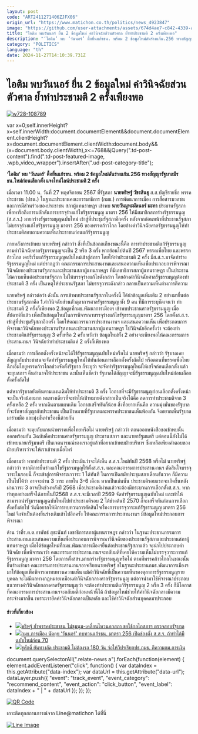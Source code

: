 ```yaml
---
layout: post
code: "ART2411271406ZJFX06"
origin_url: "https://www.matichon.co.th/politics/news_4923847"
image: "https://github.com/user-attachments/assets/674d4ae7-c842-4339-a87e-eec4007d86bb"
title: "ไอติม พบวันนอร์ ยื่น 2 ข้อมูลใหม่ คำวินิจฉัยส่วนตัวศาล ย้ำทำประชามติ 2 ครั้งเพียงพอ"
description: "‘ไอติม’ พบ ‘วันนอร์’ ตื้อยื่นแก้รธน. พร้อม 2 ข้อมูลใหม่ดันร่างแก้ม.256 ทวงสัญญารัฐบาลมีรธน.ใหม่ก่อนเลือกตั้ง แจงไทม์ไลน์ประชามติ 2 ครั้ง"
category: "POLITICS"
language: "th"
date: 2024-11-27T14:10:39.731Z
---
```


# ไอติม พบวันนอร์ ยื่น 2 ข้อมูลใหม่ คำวินิจฉัยส่วนตัวศาล ย้ำทำประชามติ 2 ครั้งเพียงพอ

[![](https://www.matichon.co.th/wp-content/uploads/2024/11/w728-108789.jpg "w728-108789")](https://www.matichon.co.th/wp-content/uploads/2024/11/w728-108789.jpg)

var x=0;self.innerHeight?x=self.innerWidth:document.documentElement&&document.documentElement.clientHeight?x=document.documentElement.clientWidth:document.body&&(x=document.body.clientWidth),x<=768&&jQuery(".td-post-content").find(".td-post-featured-image, .wpb\_video\_wrapper").insertAfter(".ud-post-category-title");

**‘ไอติม’ พบ ‘วันนอร์’ ตื้อยื่นแก้รธน. พร้อม 2 ข้อมูลใหม่ดันร่างแก้ม.256 ทวงสัญญารัฐบาลมีรธน.ใหม่ก่อนเลือกตั้ง แจงไทม์ไลน์ประชามติ 2 ครั้ง**

เมื่อเวลา 11.00 น. วันที่ 27 พฤศจิกายน 2567 ที่รัฐสภา **นายพริษฐ์ วัชรสินธุ** ส.ส.บัญชีรายชื่อ พรรคประชาชน (ปชน.) ในฐานะประธานคณะกรรมาธิการ (กมธ.) การพัฒนาการเมือง การสื่อสารมวลชน และการมีส่วนร่วมของประชาชน สภาผู้แทนราษฎร เข้าพบ **นายวันมูหะมัดนอร์ มะทา** ประธานรัฐสภา เพื่อหารือถึงการผลักดันการบรรจุร่างแก้ไขรัฐธรรมนูญ มาตรา 256 ให้มีสมาชิกสภาร่างรัฐธรรมนูญ (ส.ส.ร.) มายกร่างรัฐธรรมนูญฉบับใหม่ เข้าสู่ที่ประชุมรัฐสภาอีกครั้ง หลังจากก่อนหน้าที่ประธานรัฐสภาไม่บรรจุร่างแก้ไขรัฐธรรมนูญ มาตรา 256 ของพรรคก้าวไกล โดยอ้างคำวินิจฉัยศาลรัฐธรรมนูญให้ทำประชามติสอบถามความเห็นประชาชนก่อนแก้รัฐธรรมนูญ

ภายหลังการเข้าพบ นายพริษฐ์ กล่าวว่า สิ่งที่เป็นข้อถกเถียงขณะนี้คือ การทำประชามติแก้รัฐธรรมนูญตามคำวินิจฉัยศาลรัฐธรรมนูญจะเป็น 2 หรือ 3 ครั้ง หากย้อนไปต้นปี 2567 พรรคเพื่อไทย และพรรคก้าวไกล เคยริเริ่มแก้รัฐธรรมนูญฉบับใหม่เข้าสู่สภาฯ โดยให้ทำประชามติ 2 ครั้ง มีส.ส.ร.มาจัดทำร่างรัฐธรรมนูญใหม่ แต่ปรากฏว่า คณะกรรมการประสานงานและเสนอความเห็นเพื่อประกอบการพิจารณาวินิจฉัยของประธานรัฐสภาและประธานสภาผู้แทนราษฎร ที่มีเลขาธิการสภาผู้แทนราษฎร เป็นประธาน ให้ความเห็นต่อประธานรัฐสภา ไม่ให้บรรจุร่างแก้ไขดังกล่าว โดยอ้างคำวินิจฉัยศาลรัฐธรรมนูญต้องทำประชามติ 3 ครั้ง เป็นเหตุให้ประธานรัฐสภา ไม่บรรจุวาระดังกล่าว กลายเป็นความเห็นต่างการตีความ

นายพริษฐ์ กล่าวต่อว่า ดังนั้น การเข้าพบประธานรัฐสภาในครั้งนี้ ได้นำข้อมูลเพิ่มเติม 2 อย่างมายื่นต่อประธานรัฐสภาคือ 1.คำวินิจฉัยส่วนตัวตุลาการศาลรัฐธรรมนูญ ทั้ง 9 คน ที่มีการระบุชัดเจนว่า ทำประชามติ 2 ครั้งก็เพียงพอ 2.ข้อมูลที่กมธ.พัฒนาการเมืองฯ เข้าพบประธานศาลรัฐธรรมนูญ เมื่อสัปดาห์ที่แล้ว เพื่อเป็นข้อมูลใหม่ในการพิจารณาบรรจุร่างแก้ไขรัฐธรรมนูญมาตรา 256 โดยตั้งส.ส.ร. เข้าสู่ที่ประชุมรัฐสภาอีกครั้ง โดยให้คณะกรรมการประสานงานฯ และเสนอความเห็น เพื่อประกอบการพิจารณาวินิจฉัยของประธานรัฐสภาและประธานสภาผู้แทนราษฎร ไปวินิจฉัยอีกครั้งว่า จะต้องทำประชามติแก้รัฐธรรมนูญ 3 ครั้งหรือ 2 ครั้ง หวังว่า ข้อมูลใหม่ทั้ง 2 อย่างจะเพียงพอให้คณะกรรมการประสานงานฯ วินิจฉัยว่าทำประชามติแค่ 2 ครั้งก็เพียงพอ

เมื่อถามว่า การเลือกตั้งครั้งหน้าจะได้ใช้รัฐธรรมนูญฉบับใหม่หรือไม่ นายพริษฐ์ กล่าวว่า รัฐบาลเคยสัญญากับประชาชนจะจัดทำรัฐธรรมนูญใหม่ให้ทันก่อนการเลือกตั้งครั้งถัดไป หรือตอนที่พรรคเพื่อไทยฉีกเอ็มโอยูพรรคก้าวไกลช่วงจัดตั้งรัฐบาล ก็ระบุว่า จะจัดทำรัฐธรรมนูญใหม่ให้เสร็จก่อนเลือกตั้ง แล้วจะยุบสภาฯ คืนอำนาจให้ประชาชน ฉะนั้นเห็นชัดว่า รัฐบาลได้สัญญาจะมีรัฐธรรมนูญฉบับใหม่ก่อนเลือกตั้งครั้งถัดไป

แต่หากรัฐบาลยังเดินตามแผนเดิมให้ทำประชามติ 3 ครั้ง โอกาสที่จะมีรัฐธรรมนูญก่อนเลือกตั้งครั้งหน้า จะเป็นจริงน้อยมาก หนทางเดียวที่จะทำให้เป้าหมายดังกล่าวเป็นจริงได้คือ ลดการทำประชามติจาก 3 ครั้งเหลือ 2 ครั้ง หากเดินตามแผนเดิม โอกาสเสร็จทันก็น้อย สิ่งที่อยากเห็นคือ ความมุ่งมั่นของรัฐบาลที่จะรักษาสัญญากับประชาชน เป็นเป้าหมายที่รัฐบาลและพรรคประชาชนเห็นพ้องกัน จึงอยากเห็นรัฐบาลมาร่วมมือ และมุ่งมั่นทำเรื่องนี้ด้วยกัน

เมื่อถามว่า จะคุยกับแกนนำพรรคเพื่อไทยหรือไม่ นายพริษฐ์ กล่าวว่า ตอนออกหนังสือขอเข้าพบนั้น ออกพร้อมกัน 3ฉบับคือประธานศาลรัฐธรรมนูญ ประธานสภาฯ และนายกรัฐมนตรี แต่ตอนนี้ยังไม่ได้เข้าพบนายกรัฐมนตรี เป็นเจตนารมณ์ของเราอยู่แล้วที่อยากเข้าพบฝ่ายบริหาร ซึ่งเหลือเพียงคำตอบของฝ่ายบริหารว่าจะให้เราเข้าพบเมื่อไหร่

เมื่อถามว่า หากทำประชามติ 2 ครั้ง ประเมินว่าจะได้เห็น ส.ส.ร.ใหม่ทันปี 2568 หรือไม่ นายพริษฐ์ กล่าวว่า หากมีการยื่นร่างแก้ไขรัฐธรรมนูญให้ตั้งส.ส.ร. และคณะกรรมการประสานงานฯ ตัดสินใจบรรจุวาระในรอบนี้ ก็จะเข้าสู่การพิจารณาวาระ 1 ได้ทันที ในการเปิดสมัยประชุมสภาเดือนธันวาค ก็มีความเป็นไปได้ว่า อาจจะผ่าน 3 วาระ ภายใน 3-6 เดือน หากเป็นเช่นนั้น ประชามติรอบแรกจะเกิดขึ้นหลังผ่านวาระ 3 อาจเป็นช่วงหลังปี 2568 เมื่อประชามติผ่านแล้วจะต้องมีกระบวนการเลือกตั้งส.ส.ร. หากทำทุกอย่างเสร็จได้ภายในปี2568 ส.ส.ร.จะมีเวลาปี 2569 จัดทำรัฐธรรมนูญฉบับใหม่ และทำให้สามารถนำรัฐธรรมนูญฉบับใหม่ไปทำประชามติรอบ 2 ได้ช่วงต้นปี 2570 ก็จะเสร็จทันก่อนการเลือกตั้งครั้งต่อไป วันนี้อยากให้มีการทบทวนการตัดสินใจเรื่องการบรรจุวาระแก้รัฐธรรมนูญ มาตรา 256 ใหม่ จึงจำเป็นต้องยื่นร่างเดิมเข้าไปอีกครั้ง ให้คณะกรรมการประสานงานฯ มีข้อมูลใหม่ประกอบการพิจารณา

ด้าน ว่าที่ร.ต.ต.อาพัทธ์ สุขะนันท์ เลขาธิการสภาผู้แทนราษฎร กล่าวว่า ในฐานะประธานกรรมการประสานงานและเสนอความเห็นเพื่อประกอบการพิจารณาวินิจฉัยของประธานรัฐสภาและประธานสภาผู้แทนราษฎร เมื่อได้ข้อมูลใหม่ที่กมธ.พัฒนาการเมืองฯยื่นต่อประธานรัฐสภาแล้ว จะนำไปประกอบคำวินิจฉัย เพื่อพิจารณาว่า คณะกรรมการประสานงานฯจะกลับมติที่เคยให้ความเห็นไม่บรรจุวาระการแก้รัฐธรรมนูญ มาตรา 256 โดยการตั้งสสร.มายกร่างรัฐธรรมนูญหรือไม่ ตามที่พรรคก้าวไกลในขณะนั้นยื่นร่างเข้ามา คณะกรรมการประสานงานฯอาจเรียกนายพริษฐ์ ชในฐานะประธานกมธ.พัฒนาการเมืองฯ มาให้ข้อมูลเพื่อพิจารณาทบทวนความเห็น แม้คำวินิจฉัยที่เป็นความเห็นของตุลาการรัฐธรรมนูญรายบุคคล จะไม่มีผลทางกฎหมายเหมือนคำวินิจฉัยกลางศาลรัฐธรรมนูญ แต่อาจนำมาใช้พิจารณาประกอบแนวทางคำวินิจฉัยกลางศาลรัฐธรรมนูญว่า จะต้องทำประชามติแก้รัฐธรรมนูญ 2 หรือ 3 ครั้ง ก็มีโอกาสที่คณะกรรมการประสานงานฯจะกลับมติก่อนหน้านี้ได้ ถ้าข้อมูลใหม่ช่วยให้คำวินิจฉัยกลางมีความกระจ่างมากขึ้น เพราะเรายึดคำวินิจฉัยกลางเป็นหลัก และใช้คำวินิจฉัยส่วนบุคคลมาประกอบ

#### ข่าวที่เกี่ยวข้อง

*   [![](https://www.matichon.co.th/wp-content/uploads/2024/11/45688.jpg)พริษฐ์ ย้ำพรรคประชาชน ไม่ชุมนุม-เคลื่อนไหวนอกสภา ขอใช้กลไกสภาฯ​ ตรวจสอบรัฐบาล](https://www.matichon.co.th/politics/news_4922490)
*   [![](https://www.matichon.co.th/wp-content/uploads/2024/11/nutkuy1.jpg)กมธ.การเมือง นัดคุย ‘วันนอร์’ ทบทวนแก้รธน. มาตรา 256 เปิดช่องตั้ง ส.ส.ร. ถ้าทำได้มีฉบับใหม่ก่อน 70](https://www.matichon.co.th/politics/news_4919297)
*   [![](https://www.matichon.co.th/wp-content/uploads/2024/11/S__13388.jpg)ชูศักดิ์ ยันทางลัด ประชามติ ไม่ต้องรอ 180 วัน จ่อให้วิปฯเรียกปธ.กมธ. ตีความกม.การเงิน](https://www.matichon.co.th/politics/news_4914339)

document.querySelectorAll(".relate-news a").forEach(function(element) { element.addEventListener("click", function() { var dataIndex = this.getAttribute("data-index"); var dataUrl = this.getAttribute("data-url"); dataLayer.push({ "event": "track\_event", "event\_category": "recommend\_content", "event\_action": "click\_button", "event\_label": dataIndex + " | " + dataUrl }); }); });

[![QR Code](https://www.matichon.co.th/wp-content/uploads/2023/07/wob1371z.jpg)](https://lin.ee/ht0nDxX)

เกาะติดทุกสถานการณ์จาก Line@matichon ได้ที่นี่

[![Line Image](https://www.matichon.co.th/wp-content/uploads/2023/07/th.png)](https://lin.ee/ht0nDxX)